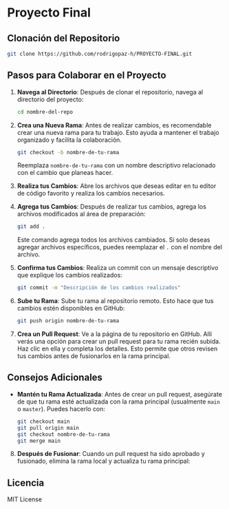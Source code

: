 # Proyecto Final


## Clonación del Repositorio

```bash
git clone https://github.com/rodrigopaz-h/PROYECTO-FINAL.git
```

## Pasos para Colaborar en el Proyecto

1. **Navega al Directorio**:
   Después de clonar el repositorio, navega al directorio del proyecto:

   ```bash
   cd nombre-del-repo
   ```

2. **Crea una Nueva Rama**:
   Antes de realizar cambios, es recomendable crear una nueva rama para tu trabajo. Esto ayuda a mantener el trabajo organizado y facilita la colaboración.

   ```bash
   git checkout -b nombre-de-tu-rama
   ```

   Reemplaza `nombre-de-tu-rama` con un nombre descriptivo relacionado con el cambio que planeas hacer.

3. **Realiza tus Cambios**:
   Abre los archivos que deseas editar en tu editor de código favorito y realiza los cambios necesarios.

4. **Agrega tus Cambios**:
   Después de realizar tus cambios, agrega los archivos modificados al área de preparación:

   ```bash
   git add .
   ```

   Este comando agrega todos los archivos cambiados. Si solo deseas agregar archivos específicos, puedes reemplazar el `.` con el nombre del archivo.

5. **Confirma tus Cambios**:
   Realiza un commit con un mensaje descriptivo que explique los cambios realizados:

   ```bash
   git commit -m "Descripción de los cambios realizados"
   ```

6. **Sube tu Rama**:
   Sube tu rama al repositorio remoto. Esto hace que tus cambios estén disponibles en GitHub:

   ```bash
   git push origin nombre-de-tu-rama
   ```

7. **Crea un Pull Request**:
   Ve a la página de tu repositorio en GitHub. Allí verás una opción para crear un pull request para tu rama recién subida. Haz clic en ella y completa los detalles. Esto permite que otros revisen tus cambios antes de fusionarlos en la rama principal.

## Consejos Adicionales
- **Mantén tu Rama Actualizada**: Antes de crear un pull request, asegúrate de que tu rama esté actualizada con la rama principal (usualmente `main` o `master`). Puedes hacerlo con:

   ```bash
   git checkout main
   git pull origin main
   git checkout nombre-de-tu-rama
   git merge main
   ```

8. **Después de Fusionar**: Cuando un pull request ha sido aprobado y fusionado, elimina la rama local y actualiza tu rama principal:


## Licencia

MIT License
